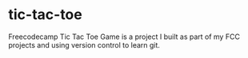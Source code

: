 # tic-tac-toe
Freecodecamp Tic Tac Toe Game is a project I built as part of my FCC projects and using version control to learn git. 

